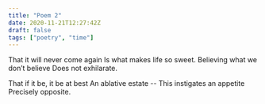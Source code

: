 ```yaml
---
title: "Poem 2"
date: 2020-11-21T12:27:42Z
draft: false
tags: ["poetry", "time"]
---
```


That it will never come again
Is what makes life so sweet.
Believing what we don’t believe
Does not exhilarate.

That if it be, it be at best
An ablative estate --
This instigates an appetite
Precisely opposite.